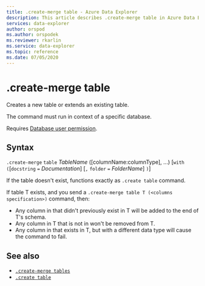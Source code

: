 ```yaml
---
title: .create-merge table - Azure Data Explorer
description: This article describes .create-merge table in Azure Data Explorer.
services: data-explorer
author: orspod
ms.author: orspodek
ms.reviewer: rkarlin
ms.service: data-explorer
ms.topic: reference
ms.date: 07/05/2020
---
```

# .create-merge table

Creates a new table or extends an existing table. 

The command must run in context of a specific database. 

Requires [Database user permission](../management/access-control/role-based-authorization.md).

## Syntax

`.create-merge` `table` *TableName* ([columnName:columnType], ...)  [`with` `(`[`docstring` `=` *Documentation*] [`,` `folder` `=` *FolderName*] `)`]

If the table doesn't exist, functions exactly as `.create table` command.

If table T exists, and you send a `.create-merge table T (<columns specification>)` command, then:

* Any column in <columns specification> that didn't previously exist in T will be added to the end of T's schema.
* Any column in T that is not in <columns specification> won't be removed from T.
* Any column in <columns specification> that exists in T, but with a different data type will cause the command to fail.

## See also

* [`.create-merge tables`](create-merge-tables-command.md)
* [`.create table`](create-table-command.md)

